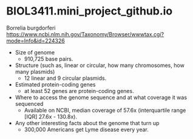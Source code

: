 # BIOL3411.mini_project_github.io
Borrelia burgdorferi
https://www.ncbi.nlm.nih.gov/Taxonomy/Browser/wwwtax.cgi?mode=Info&id=224326
- Size of genome
  - 910,725 base pairs.
- Structure (such as, linear or circular, how many chromosomes, how many plasmids)
  - 12 linear and 9 circular plasmids.
- Estimated protein-coding genes
  - at least 52 genes are protein-coding genes. 
- Where to access the genome sequence and at what coverage it was sequenced
  - Available on NCBI, median coverage of 57.6x (interquartile range [IQR] 27.6x - 130.8x).
- Any other interesting facts about the genome that turn up
  -   300,000 Americans get Lyme disease every year.
